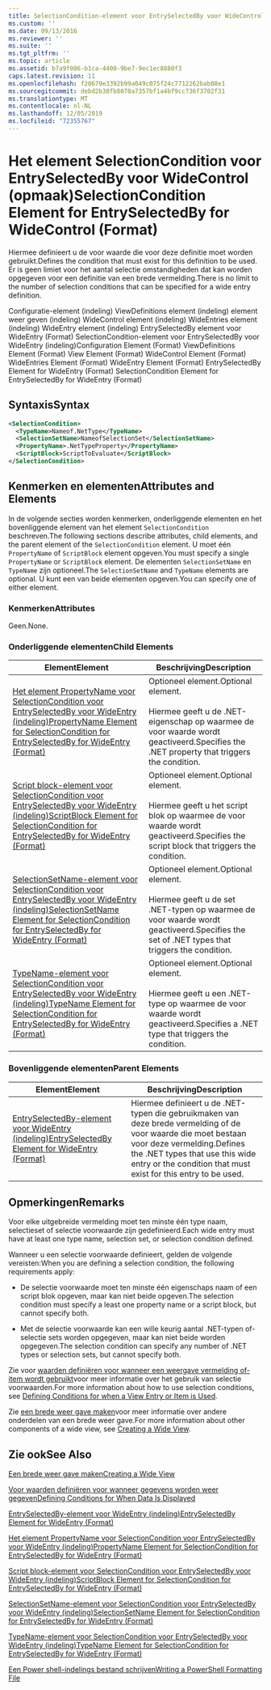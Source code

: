 ```yaml
---
title: SelectionCondition-element voor EntrySelectedBy voor WideControl (indeling) | Microsoft Docs
ms.custom: ''
ms.date: 09/13/2016
ms.reviewer: ''
ms.suite: ''
ms.tgt_pltfrm: ''
ms.topic: article
ms.assetid: b7a9f086-b1ca-4400-9be7-9ec1ec8880f3
caps.latest.revision: 11
ms.openlocfilehash: f20679e3392b99a049c075f24c7712262bab08e1
ms.sourcegitcommit: debd2b38fb8070a7357bf1a4bf9cc736f3702f31
ms.translationtype: MT
ms.contentlocale: nl-NL
ms.lasthandoff: 12/05/2019
ms.locfileid: "72355767"
---
```

# <a name="selectioncondition-element-for-entryselectedby-for-widecontrol-format"></a><span data-ttu-id="d99b3-102">Het element SelectionCondition voor EntrySelectedBy voor WideControl (opmaak)</span><span class="sxs-lookup"><span data-stu-id="d99b3-102">SelectionCondition Element for EntrySelectedBy for WideControl (Format)</span></span>

<span data-ttu-id="d99b3-103">Hiermee definieert u de voor waarde die voor deze definitie moet worden gebruikt.</span><span class="sxs-lookup"><span data-stu-id="d99b3-103">Defines the condition that must exist for this definition to be used.</span></span> <span data-ttu-id="d99b3-104">Er is geen limiet voor het aantal selectie omstandigheden dat kan worden opgegeven voor een definitie van een brede vermelding.</span><span class="sxs-lookup"><span data-stu-id="d99b3-104">There is no limit to the number of selection conditions that can be specified for a wide entry definition.</span></span>

<span data-ttu-id="d99b3-105">Configuratie-element (indeling) ViewDefinitions element (indeling) element weer geven (indeling) WideControl element (indeling) WideEntries element (indeling) WideEntry element (indeling) EntrySelectedBy element voor WideEntry (Format) SelectionCondition-element voor EntrySelectedBy voor WideEntry (indeling)</span><span class="sxs-lookup"><span data-stu-id="d99b3-105">Configuration Element (Format) ViewDefinitions Element (Format) View Element (Format) WideControl Element (Format) WideEntries Element (Format) WideEntry Element (Format) EntrySelectedBy Element for WideEntry (Format) SelectionCondition Element for EntrySelectedBy for WideEntry (Format)</span></span>

## <a name="syntax"></a><span data-ttu-id="d99b3-106">Syntaxis</span><span class="sxs-lookup"><span data-stu-id="d99b3-106">Syntax</span></span>

```xml
<SelectionCondition>
  <TypeName>Nameof.NetType</TypeName>
  <SelectionSetName>NameofSelectionSet</SelectionSetName>
  <PropertyName>.NetTypeProperty</PropertyName>
  <ScriptBlock>ScriptToEvaluate</ScriptBlock>
</SelectionCondition>
```

## <a name="attributes-and-elements"></a><span data-ttu-id="d99b3-107">Kenmerken en elementen</span><span class="sxs-lookup"><span data-stu-id="d99b3-107">Attributes and Elements</span></span>

<span data-ttu-id="d99b3-108">In de volgende secties worden kenmerken, onderliggende elementen en het bovenliggende element van het element `SelectionCondition` beschreven.</span><span class="sxs-lookup"><span data-stu-id="d99b3-108">The following sections describe attributes, child elements, and the parent element of the `SelectionCondition` element.</span></span> <span data-ttu-id="d99b3-109">U moet één `PropertyName` of `ScriptBlock` element opgeven.</span><span class="sxs-lookup"><span data-stu-id="d99b3-109">You must specify a single `PropertyName` or `ScriptBlock` element.</span></span> <span data-ttu-id="d99b3-110">De elementen `SelectionSetName` en `TypeName` zijn optioneel.</span><span class="sxs-lookup"><span data-stu-id="d99b3-110">The `SelectionSetName` and `TypeName` elements are optional.</span></span> <span data-ttu-id="d99b3-111">U kunt een van beide elementen opgeven.</span><span class="sxs-lookup"><span data-stu-id="d99b3-111">You can specify one of either element.</span></span>

### <a name="attributes"></a><span data-ttu-id="d99b3-112">Kenmerken</span><span class="sxs-lookup"><span data-stu-id="d99b3-112">Attributes</span></span>

<span data-ttu-id="d99b3-113">Geen.</span><span class="sxs-lookup"><span data-stu-id="d99b3-113">None.</span></span>

### <a name="child-elements"></a><span data-ttu-id="d99b3-114">Onderliggende elementen</span><span class="sxs-lookup"><span data-stu-id="d99b3-114">Child Elements</span></span>

|<span data-ttu-id="d99b3-115">Element</span><span class="sxs-lookup"><span data-stu-id="d99b3-115">Element</span></span>|<span data-ttu-id="d99b3-116">Beschrijving</span><span class="sxs-lookup"><span data-stu-id="d99b3-116">Description</span></span>|
|-------------|-----------------|
|[<span data-ttu-id="d99b3-117">Het element PropertyName voor SelectionCondition voor EntrySelectedBy voor WideEntry (indeling)</span><span class="sxs-lookup"><span data-stu-id="d99b3-117">PropertyName Element for SelectionCondition for EntrySelectedBy for WideEntry (Format)</span></span>](./propertyname-element-for-selectioncondition-for-entryselectedby-for-wideentry-format.md)|<span data-ttu-id="d99b3-118">Optioneel element.</span><span class="sxs-lookup"><span data-stu-id="d99b3-118">Optional element.</span></span><br /><br /> <span data-ttu-id="d99b3-119">Hiermee geeft u de .NET-eigenschap op waarmee de voor waarde wordt geactiveerd.</span><span class="sxs-lookup"><span data-stu-id="d99b3-119">Specifies the .NET property that triggers the condition.</span></span>|
|[<span data-ttu-id="d99b3-120">Script block-element voor SelectionCondition voor EntrySelectedBy voor WideEntry (indeling)</span><span class="sxs-lookup"><span data-stu-id="d99b3-120">ScriptBlock Element for SelectionCondition for EntrySelectedBy for WideEntry (Format)</span></span>](./scriptblock-element-for-selectioncondition-for-entryselectedby-for-widecontrol-format.md)|<span data-ttu-id="d99b3-121">Optioneel element.</span><span class="sxs-lookup"><span data-stu-id="d99b3-121">Optional element.</span></span><br /><br /> <span data-ttu-id="d99b3-122">Hiermee geeft u het script blok op waarmee de voor waarde wordt geactiveerd.</span><span class="sxs-lookup"><span data-stu-id="d99b3-122">Specifies the script block that triggers the condition.</span></span>|
|[<span data-ttu-id="d99b3-123">SelectionSetName-element voor SelectionCondition voor EntrySelectedBy voor WideEntry (indeling)</span><span class="sxs-lookup"><span data-stu-id="d99b3-123">SelectionSetName Element for SelectionCondition for EntrySelectedBy for WideEntry (Format)</span></span>](./selectionsetname-element-for-selectioncondition-for-entryselectedby-for-wideentry-format.md)|<span data-ttu-id="d99b3-124">Optioneel element.</span><span class="sxs-lookup"><span data-stu-id="d99b3-124">Optional element.</span></span><br /><br /> <span data-ttu-id="d99b3-125">Hiermee geeft u de set .NET-typen op waarmee de voor waarde wordt geactiveerd.</span><span class="sxs-lookup"><span data-stu-id="d99b3-125">Specifies the set of .NET types that triggers the condition.</span></span>|
|[<span data-ttu-id="d99b3-126">TypeName-element voor SelectionCondition voor EntrySelectedBy voor WideEntry (indeling)</span><span class="sxs-lookup"><span data-stu-id="d99b3-126">TypeName Element for SelectionCondition for EntrySelectedBy for WideEntry (Format)</span></span>](./typename-element-for-selectioncondition-for-entryselectedby-for-widecontrol-format.md)|<span data-ttu-id="d99b3-127">Optioneel element.</span><span class="sxs-lookup"><span data-stu-id="d99b3-127">Optional element.</span></span><br /><br /> <span data-ttu-id="d99b3-128">Hiermee geeft u een .NET-type op waarmee de voor waarde wordt geactiveerd.</span><span class="sxs-lookup"><span data-stu-id="d99b3-128">Specifies a .NET type that triggers the condition.</span></span>|

### <a name="parent-elements"></a><span data-ttu-id="d99b3-129">Bovenliggende elementen</span><span class="sxs-lookup"><span data-stu-id="d99b3-129">Parent Elements</span></span>

|<span data-ttu-id="d99b3-130">Element</span><span class="sxs-lookup"><span data-stu-id="d99b3-130">Element</span></span>|<span data-ttu-id="d99b3-131">Beschrijving</span><span class="sxs-lookup"><span data-stu-id="d99b3-131">Description</span></span>|
|-------------|-----------------|
|[<span data-ttu-id="d99b3-132">EntrySelectedBy-element voor WideEntry (indeling)</span><span class="sxs-lookup"><span data-stu-id="d99b3-132">EntrySelectedBy Element for WideEntry (Format)</span></span>](./entryselectedby-element-for-wideentry-format.md)|<span data-ttu-id="d99b3-133">Hiermee definieert u de .NET-typen die gebruikmaken van deze brede vermelding of de voor waarde die moet bestaan voor deze vermelding.</span><span class="sxs-lookup"><span data-stu-id="d99b3-133">Defines the .NET types that use this wide entry or the condition that must exist for this entry to be used.</span></span>|

## <a name="remarks"></a><span data-ttu-id="d99b3-134">Opmerkingen</span><span class="sxs-lookup"><span data-stu-id="d99b3-134">Remarks</span></span>

<span data-ttu-id="d99b3-135">Voor elke uitgebreide vermelding moet ten minste één type naam, selectieset of selectie voorwaarde zijn gedefinieerd.</span><span class="sxs-lookup"><span data-stu-id="d99b3-135">Each wide entry must have at least one type name, selection set, or selection condition defined.</span></span>

<span data-ttu-id="d99b3-136">Wanneer u een selectie voorwaarde definieert, gelden de volgende vereisten:</span><span class="sxs-lookup"><span data-stu-id="d99b3-136">When you are defining a selection condition, the following requirements apply:</span></span>

- <span data-ttu-id="d99b3-137">De selectie voorwaarde moet ten minste één eigenschaps naam of een script blok opgeven, maar kan niet beide opgeven.</span><span class="sxs-lookup"><span data-stu-id="d99b3-137">The selection condition must specify a least one property name or a script block, but cannot specify both.</span></span>

- <span data-ttu-id="d99b3-138">Met de selectie voorwaarde kan een wille keurig aantal .NET-typen of-selectie sets worden opgegeven, maar kan niet beide worden opgegeven.</span><span class="sxs-lookup"><span data-stu-id="d99b3-138">The selection condition can specify any number of .NET types or selection sets, but cannot specify both.</span></span>

<span data-ttu-id="d99b3-139">Zie voor [waarden definiëren voor wanneer een weergave vermelding of-item wordt gebruikt](./defining-conditions-for-displaying-data.md)voor meer informatie over het gebruik van selectie voorwaarden.</span><span class="sxs-lookup"><span data-stu-id="d99b3-139">For more information about how to use selection conditions, see [Defining Conditions for when a View Entry or Item is Used](./defining-conditions-for-displaying-data.md).</span></span>

<span data-ttu-id="d99b3-140">Zie [een brede weer gave maken](./creating-a-wide-view.md)voor meer informatie over andere onderdelen van een brede weer gave.</span><span class="sxs-lookup"><span data-stu-id="d99b3-140">For more information about other components of a wide view, see [Creating a Wide View](./creating-a-wide-view.md).</span></span>

## <a name="see-also"></a><span data-ttu-id="d99b3-141">Zie ook</span><span class="sxs-lookup"><span data-stu-id="d99b3-141">See Also</span></span>

[<span data-ttu-id="d99b3-142">Een brede weer gave maken</span><span class="sxs-lookup"><span data-stu-id="d99b3-142">Creating a Wide View</span></span>](./creating-a-wide-view.md)

[<span data-ttu-id="d99b3-143">Voor waarden definiëren voor wanneer gegevens worden weer gegeven</span><span class="sxs-lookup"><span data-stu-id="d99b3-143">Defining Conditions for When Data Is Displayed</span></span>](./defining-conditions-for-displaying-data.md)

[<span data-ttu-id="d99b3-144">EntrySelectedBy-element voor WideEntry (indeling)</span><span class="sxs-lookup"><span data-stu-id="d99b3-144">EntrySelectedBy Element for WideEntry (Format)</span></span>](./entryselectedby-element-for-wideentry-format.md)

[<span data-ttu-id="d99b3-145">Het element PropertyName voor SelectionCondition voor EntrySelectedBy voor WideEntry (indeling)</span><span class="sxs-lookup"><span data-stu-id="d99b3-145">PropertyName Element for SelectionCondition for EntrySelectedBy for WideEntry (Format)</span></span>](./propertyname-element-for-selectioncondition-for-entryselectedby-for-wideentry-format.md)

[<span data-ttu-id="d99b3-146">Script block-element voor SelectionCondition voor EntrySelectedBy voor WideEntry (indeling)</span><span class="sxs-lookup"><span data-stu-id="d99b3-146">ScriptBlock Element for SelectionCondition for EntrySelectedBy for WideEntry (Format)</span></span>](./scriptblock-element-for-selectioncondition-for-entryselectedby-for-widecontrol-format.md)

[<span data-ttu-id="d99b3-147">SelectionSetName-element voor SelectionCondition voor EntrySelectedBy voor WideEntry (indeling)</span><span class="sxs-lookup"><span data-stu-id="d99b3-147">SelectionSetName Element for SelectionCondition for EntrySelectedBy for WideEntry (Format)</span></span>](./selectionsetname-element-for-selectioncondition-for-entryselectedby-for-wideentry-format.md)

[<span data-ttu-id="d99b3-148">TypeName-element voor SelectionCondition voor EntrySelectedBy voor WideEntry (indeling)</span><span class="sxs-lookup"><span data-stu-id="d99b3-148">TypeName Element for SelectionCondition for EntrySelectedBy for WideEntry (Format)</span></span>](./typename-element-for-selectioncondition-for-entryselectedby-for-widecontrol-format.md)

[<span data-ttu-id="d99b3-149">Een Power shell-indelings bestand schrijven</span><span class="sxs-lookup"><span data-stu-id="d99b3-149">Writing a PowerShell Formatting File</span></span>](./writing-a-powershell-formatting-file.md)
